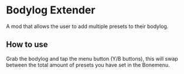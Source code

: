 # Bodylog Extender
A mod that allows the user to add multiple presets to their bodylog.
## How to use
Grab the bodylog and tap the menu button (Y/B buttons), this will swap between the total amount of presets you have set
in the Bonemenu.
